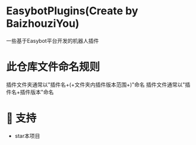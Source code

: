 # EasybotPlugins(Create by BaizhouziYou)
一些基于Easybot平台开发的机器人插件
# 此仓库文件命名规则
插件文件夹通常以"插件名+(+文件夹内插件版本范围+)"命名
插件文件通常以"插件名+插件版本"命名
# 🌟 支持
- star本项目
